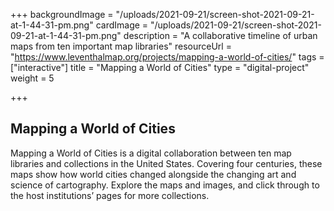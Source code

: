 +++
backgroundImage = "/uploads/2021-09-21/screen-shot-2021-09-21-at-1-44-31-pm.png"
cardImage = "/uploads/2021-09-21/screen-shot-2021-09-21-at-1-44-31-pm.png"
description = "A collaborative timeline of urban maps from ten important map libraries"
resourceUrl = "https://www.leventhalmap.org/projects/mapping-a-world-of-cities/"
tags = ["interactive"]
title = "Mapping a World of Cities"
type = "digital-project"
weight = 5

+++
## Mapping a World of Cities

Mapping a World of Cities is a digital collaboration between ten map libraries and collections in the United States. Covering four centuries, these maps show how world cities changed alongside the changing art and science of cartography. Explore the maps and images, and click through to the host institutions’ pages for more collections.